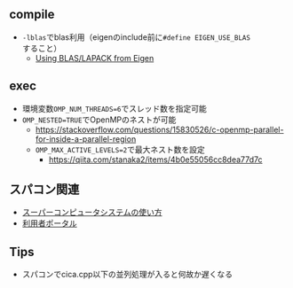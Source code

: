 ## compile

- `-lblas`でblas利用（eigenのinclude前に`#define EIGEN_USE_BLAS`すること）
  - [Using BLAS/LAPACK from Eigen](https://eigen.tuxfamily.org/dox/TopicUsingBlasLapack.html)


## exec
- 環境変数`OMP_NUM_THREADS=6`でスレッド数を指定可能
- `OMP_NESTED=TRUE`でOpenMPのネストが可能
  - https://stackoverflow.com/questions/15830526/c-openmp-parallel-for-inside-a-parallel-region
  - `OMP_MAX_ACTIVE_LEVELS=2`で最大ネスト数を設定
    - https://qiita.com/stanaka2/items/4b0e55056cc8dea77d7c

## スパコン関連
- [スーパーコンピュータシステムの使い方](https://web.kudpc.kyoto-u.ac.jp/manual/ja)
- [利用者ポータル](https://web.kudpc.kyoto-u.ac.jp/portal/)

## Tips
- スパコンでcica.cpp以下の並列処理が入ると何故か遅くなる
